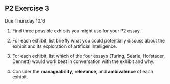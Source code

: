 ## P2 Exercise 3

Due Thursday 10/6

1. Find three possible exhibits you might use for your P2 essay.

2. For each exhibit, list briefly what you could potentially discuss about the exhibit and its exploration of artificial intelligence.

3. For each exhibit, list which of the four essays (Turing, Searle, Hofstader, Dennett) would work best in conversation with the exhibit and why.

4. Consider the __manageability__, __relevance__, and __ambivalence__ of each exhibit.
